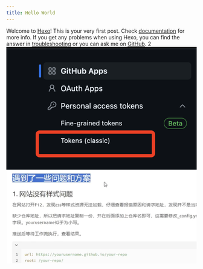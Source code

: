 ```yaml
---
title: Hello World
---
```

Welcome to [Hexo](https://hexo.io/)! This is your very first post. Check [documentation](https://hexo.io/docs/) for more info. If you get any problems when using Hexo, you can find the answer in [troubleshooting](https://hexo.io/docs/troubleshooting.html) or you can ask me on [GitHub](https://github.com/hexojs/hexo/issues).
2
![](images/1b304cc9cc90407f5875f8235acd9316.png)
![](images/CleanShot%202024-09-16%20at%2016.55.39@2x.png)
